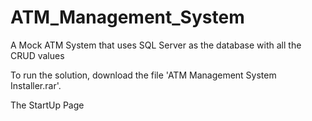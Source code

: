 # ATM_Management_System
A Mock ATM System that uses SQL Server as the database with all the CRUD values

To run the solution, download the file 'ATM Management System Installer.rar'.

The StartUp Page

